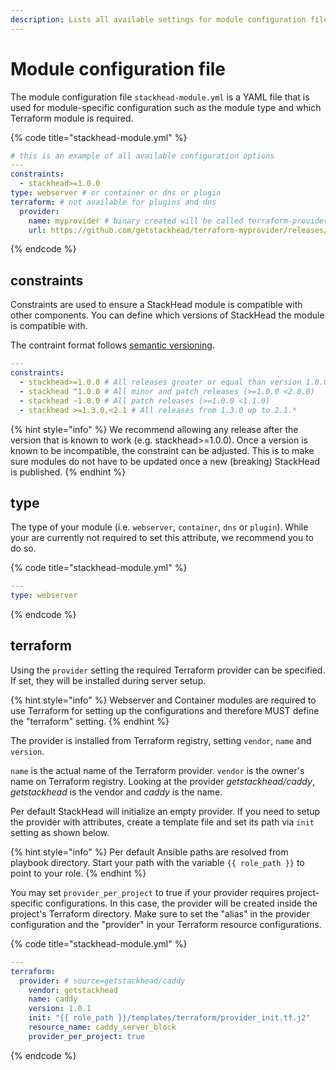 ```yaml
---
description: Lists all available settings for module configuration files.
---
```


# Module configuration file

The module configuration file `stackhead-module.yml` is a YAML file that is used for module-specific configuration such as the module type and which Terraform module is required.

{% code title="stackhead-module.yml" %}
```yaml
# this is an example of all available configuration options
---
constraints:
  - stackhead>=1.0.0
type: webserver # or container or dns or plugin
terraform: # not available for plugins and dns
  provider:
    name: myprovider # binary created will be called terraform-provider-myprovider
    url: https://github.com/getstackhead/terraform-myprovider/releases/download/v1.0.0/terraform-provider-myprovider
```
{% endcode %}

## constraints

Constraints are used to ensure a StackHead module is compatible with other components. You can define which versions of StackHead the module is compatible with.

The contraint format follows [semantic versioning](https://semver.org).

```yaml
---
constraints:
  - stackhead>=1.0.0 # All releases greater or equal than version 1.0.0
  - stackhead ^1.0.0 # All minor and patch releases (>=1.0.0 <2.0.0)
  - stackhead ~1.0.0 # All patch releases (>=1.0.0 <1.1.0)
  - stackhead >=1.3.0,<2.1 # All releases from 1.3.0 up to 2.1.*
```

{% hint style="info" %}
We recommend allowing any release after the version that is known to work \(e.g. stackhead&gt;=1.0.0\). Once a version is known to be incompatible, the constraint can be adjusted. This is to make sure modules do not have to be updated once a new \(breaking\) StackHead is published.
{% endhint %}

## type

The type of your module \(i.e. `webserver`, `container`, `dns` or `plugin`\). While your are currently not required to set this attribute, we recommend you to do so.

{% code title="stackhead-module.yml" %}
```yaml
---
type: webserver
```
{% endcode %}

## terraform

Using the `provider` setting the required Terraform provider can be specified. If set, they will be installed during server setup.

{% hint style="info" %}
Webserver and Container modules are required to use Terraform for setting up the configurations and therefore MUST define the "terraform" setting.
{% endhint %}

The provider is installed from Terraform registry, setting `vendor`, `name` and `version`.

`name` is the actual name of the Terraform provider. `vendor` is the owner's name on Terraform registry. Looking at the provider _getstackhead/caddy_, _getstackhead_ is the vendor and _caddy_ is the name.

Per default StackHead will initialize an empty provider. If you need to setup the provider with attributes, create a template file and set its path via `init` setting as shown below.

{% hint style="info" %}
Per default Ansible paths are resolved from playbook directory. Start your path with the variable `{{ role_path }}` to point to your role.
{% endhint %}

You may set `provider_per_project` to true if your provider requires project-specific configurations.
In this case, the provider will be created inside the project's Terraform directory.
Make sure to set the "alias" in the provider configuration and the "provider" in your Terraform resource configurations.

{% code title="stackhead-module.yml" %}
```yaml
---
terraform:
  provider: # source=getstackhead/caddy
    vendor: getstackhead
    name: caddy
    version: 1.0.1
    init: "{{ role_path }}/templates/terraform/provider_init.tf.j2"
    resource_name: caddy_server_block
    provider_per_project: true
```
{% endcode %}

